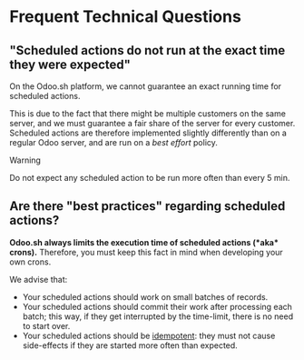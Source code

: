 # Frequent Technical Questions

## "Scheduled actions do not run at the exact time they were expected"

On the Odoo.sh platform, we cannot guarantee an exact running time for
scheduled actions.

This is due to the fact that there might be multiple customers on the
same server, and we must guarantee a fair share of the server for every
customer. Scheduled actions are therefore implemented slightly
differently than on a regular Odoo server, and are run on a *best
effort* policy.

> [!WARNING]
> Do not expect any scheduled action to be run more often than every 5
> min.

## Are there "best practices" regarding scheduled actions?

**Odoo.sh always limits the execution time of scheduled actions (\*aka\*
crons).** Therefore, you must keep this fact in mind when developing
your own crons.

We advise that:

- Your scheduled actions should work on small batches of records.
- Your scheduled actions should commit their work after processing each
  batch; this way, if they get interrupted by the time-limit, there is
  no need to start over.
- Your scheduled actions should be
  [idempotent](https://stackoverflow.com/a/1077421/3332416): they must
  not cause side-effects if they are started more often than expected.
